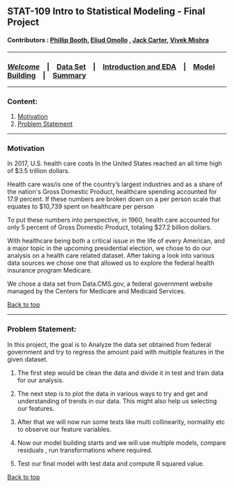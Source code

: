 
## STAT-109 Intro to Statistical Modeling - Final Project
#### Contributors : [Phillip Booth](mailto:phillip.booth2015@gmail.com), [Eliud Omollo](woordy2000@gmail.com) , [Jack Carter](jcarter2014@gmail.com), [Vivek Mishra](mailto:iblpvivek@icloud.com)
<HR>

### [**_Welcome_**](readme.md)&emsp;|&emsp;[Data Set](data-set.md)&emsp;|&emsp;[Introduction and EDA](eda.md)&emsp;|&emsp;[Model Building](model-building.md)&emsp;|&emsp;[Summary](summary.md)
<HR>

### Content:
1. [Motivation](#motivation)
2. [Problem Statement](#problem-statement)

<HR>

### Motivation 

In 2017, U.S. health care costs In the United States reached an all time high of $3.5 trillion dollars. 

Health care was/is one of the country’s largest industries and as a share of the nation's Gross Domestic Product, healthcare spending accounted for 17.9 percent. If these numbers are broken down on a per person scale that equates to $10,739 spent on healthcare per person 

To put these numbers into perspective, in 1960, health care accounted for only 5 percent of Gross Domestic Product, totaling $27.2 billion dollars.

With healthcare being both a critical issue in the life of every American, and a major topic in the upcoming presidential election, we chose to do our analysis on a health care related dataset.  After taking a look into various data sources we chose one that allowed us to explore the federal health insurance program Medicare.

We chose a data set from Data.CMS.gov, a federal government website managed by the Centers for Medicare and Medicaid Services.


[Back to top](#content)

<HR>

### Problem Statement:

In this project, the goal is to Analyze the data set obtained from federal government and try to regress the amount paid with multiple features in the given dataset.

1. The first step would be clean the data and divide it in test and train data for our analysis.

2. The next step is to plot the data in various ways to try and get and understanding of trends in our data. This might also help us selecting our features.

3. After that we will now run some tests like  multi collinearity, normality etc to observe our feature variables.

4. Now our model building starts and we will use multiple models, compare residuals , run transformations where required.

5. Test our final model with test data and compute R squared value.

[Back to top](#content)
